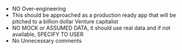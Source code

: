 - NO Over-engineering
- This should be approached as a production ready app that will be pitched to a billion dollar Venture capitalist
- NO MOCK or ASSUMED DATA, it should use real data and if not available, SPECIFY TO USER
- No Unnecessary comments